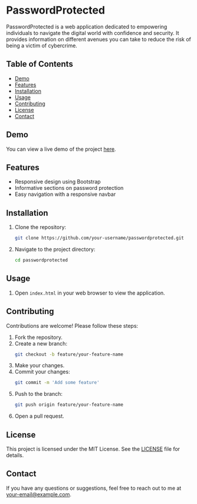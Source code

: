 # PasswordProtected

PasswordProtected is a web application dedicated to empowering individuals to navigate the digital world with confidence and security. It provides information on different avenues you can take to reduce the risk of being a victim of cybercrime.

## Table of Contents

- [Demo](#demo)
- [Features](#features)
- [Installation](#installation)
- [Usage](#usage)
- [Contributing](#contributing)
- [License](#license)
- [Contact](#contact)

## Demo

You can view a live demo of the project [here](#).

## Features

- Responsive design using Bootstrap
- Informative sections on password protection
- Easy navigation with a responsive navbar

## Installation

1. Clone the repository:
    ```sh
    git clone https://github.com/your-username/passwordprotected.git
    ```
2. Navigate to the project directory:
    ```sh
    cd passwordprotected
    ```

## Usage

1. Open `index.html` in your web browser to view the application.

## Contributing

Contributions are welcome! Please follow these steps:

1. Fork the repository.
2. Create a new branch:
    ```sh
    git checkout -b feature/your-feature-name
    ```
3. Make your changes.
4. Commit your changes:
    ```sh
    git commit -m 'Add some feature'
    ```
5. Push to the branch:
    ```sh
    git push origin feature/your-feature-name
    ```
6. Open a pull request.

## License

This project is licensed under the MIT License. See the [LICENSE](LICENSE) file for details.

## Contact

If you have any questions or suggestions, feel free to reach out to me at [your-email@example.com](mailto:your-email@example.com).